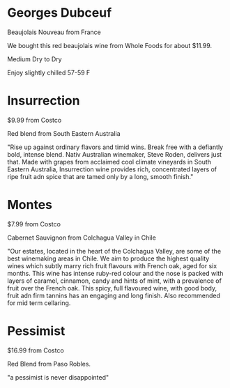 # Georges Dubceuf

Beaujolais Nouveau from France

We bought this red beaujolais wine from Whole Foods for about $11.99.

Medium Dry to Dry

Enjoy slightly chilled 57-59 F


# Insurrection

$9.99 from Costco

Red blend from South Eastern Australia

"Rise up against ordinary flavors and timid wins.  Break free with a defiantly bold, intense blend.  Nativ Australian winemaker, Steve Roden, delivers just that.  Made with grapes from acclaimed cool climate vineyards in South Eastern Australia, Insurrection wine provides rich, concentrated layers of ripe fruit adn spice that are tamed only by a long, smooth finish."

# Montes

$7.99 from Costco

Cabernet Sauvignon from Colchagua Valley in Chile

"Our estates, located in the heart of the Colchagua Valley, are some of the best winemaking areas in Chile.  We aim to produce the highest quality wines which subtly marry rich fruit flavours with French oak, aged for six months.  This wine has intense ruby-red colour and the nose is packed with layers of caramel, cinnamon, candy and hints of mint, with a prevalence of fruit over the French oak.  This spicy, full flavoured wine, with good body, fruit adn firm tannins has an engaging and long finish.  Also recommended for mid term cellaring.

# Pessimist

$16.99 from Costco

Red Blend from Paso Robles.

"a pessimist is never disappointed"
